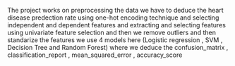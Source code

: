 The project works on preprocessing the data we have to deduce the heart disease predection rate using one-hot encoding technique and selecting independent and dependent features and extracting and selecting features using univariate feature selection and then we remove outliers and then standarize the features
we use 4 models here (Logistic regression , SVM , Decision Tree and Random Forest) where we deduce the confusion_matrix , classification_report , mean_squared_error , accuracy_score
